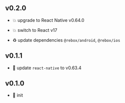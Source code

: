 ## v0.2.0

* 💥 upgrade to React Native v0.64.0

* 💥 switch to React v17

* ♻️ update dependencies `@rebox/android`, `@rebox/ios`

## v0.1.1

* 🐞 update `react-native` to v0.63.4

## v0.1.0

* 🐣 init
